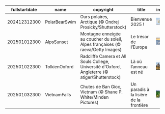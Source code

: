 |fullstartdate|name|copyright|title|image|
|--|--|--|--|--|
202412312300|PolarBearSwim|Ours polaires, Arctique (© Ondrej Prosicky/Shutterstock)|Bienvenue 2025 !|![](/fr-FR/2025/01/202412312300PolarBearSwim.jpg)|
202501012300|AlpsSunset|Montagne enneigée au coucher du soleil, Alpes françaises (© raeva/Getty Images)|Le trésor de l’Europe|![](/fr-FR/2025/01/202501012300AlpsSunset.jpg)|
202501022300|TolkienOxford|Radcliffe Camera et All Souls College, Université d'Oxford, Angleterre (© atiger/Shutterstock)|Là où l’anneau est né|![](/fr-FR/2025/01/202501022300TolkienOxford.jpg)|
202501032300|VietnamFalls|Chutes de Ban Gioc, Vietnam (© Shane P. White/Minden Pictures)|Un paradis à la lisière de la frontière|![](/fr-FR/2025/01/202501032300VietnamFalls.jpg)|
